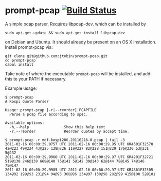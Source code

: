 # prompt-pcap [![Build Status](https://secure.travis-ci.org/jtobin/prompt-pcap.png?branch=master)](http://travis-ci.org/jtobin/prompt-pcap) 

A simple pcap parser.  Requires libpcap-dev, which can be installed by

    sudo apt-get update && sudo apt-get install libpcap-dev

on Debian and Ubuntu.  It should already be present on an OS X installation.  Install prompt-pcap via:

    git clone git@github.com:jtobin/prompt-pcap.git
    cd prompt-pcap
    cabal install
 
Take note of where the executable `prompt-pcap` will be installed, and add this to your PATH if necessary. 

Example usage:

    $ prompt-pcap
    A Kospi Quote Parser
    
    Usage: prompt-pcap [-r|--reorder] PCAPFILE
      Parse a pcap file according to spec.
    
    Available options:
      -h,--help                Show this help text
      -r,--reorder             Reorder quotes by accept time.

    $ prompt-pcap -r mdf-kospi200.20110216-0.pcap | tail -3
    2011-02-16 00:00:29.9757 UTC 2011-02-16 00:00:29.95 UTC KR4301F32570 42@223 49@224 43@225 128@226 118@227 82@228 151@229 176@230 53@231 5@232
    2011-02-16 00:00:29.9960 UTC 2011-02-16 00:00:29.97 UTC KR4201F32721 519@138 246@139 668@140 75@141 5@142 39@143 62@144 78@145 74@146 75@147
    2011-02-16 00:00:29.9985 UTC 2011-02-16 00:00:29.97 UTC KR4301F32505 134@92 199@93 231@94 94@95 308@96 234@97 130@98 282@99 415@100 52@101


